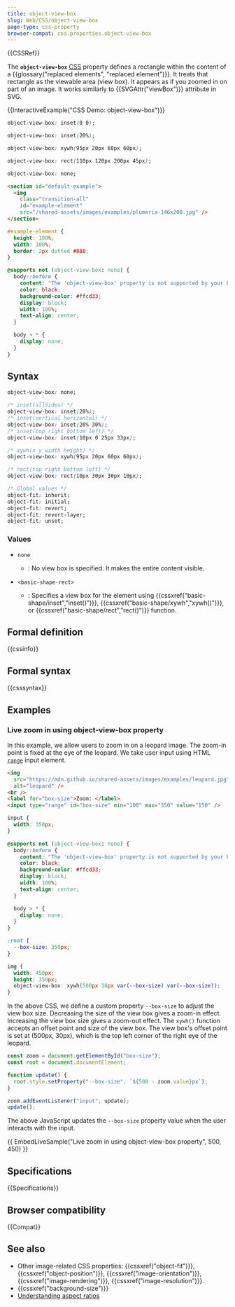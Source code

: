 ```yaml
---
title: object-view-box
slug: Web/CSS/object-view-box
page-type: css-property
browser-compat: css.properties.object-view-box
---
```


{{CSSRef}}

The **`object-view-box`** [CSS](/en-US/docs/Web/CSS) property defines a rectangle within the content of a {{glossary("replaced elements", "replaced element")}}. It treats that rectangle as the viewable area (view box). It appears as if you zoomed in on part of an image. It works similarly to {{SVGAttr("viewBox")}} attribute in SVG.

{{InteractiveExample("CSS Demo: object-view-box")}}

```css interactive-example-choice
object-view-box: inset(0 0);
```

```css interactive-example-choice
object-view-box: inset(20%);
```

```css interactive-example-choice
object-view-box: xywh(95px 20px 60px 60px);
```

```css interactive-example-choice
object-view-box: rect(110px 120px 200px 45px);
```

```css interactive-example-choice
object-view-box: none;
```

```html interactive-example
<section id="default-example">
  <img
    class="transition-all"
    id="example-element"
    src="/shared-assets/images/examples/plumeria-146x200.jpg" />
</section>
```

```css interactive-example
#example-element {
  height: 100%;
  width: 100%;
  border: 2px dotted #888;
}

@supports not (object-view-box: none) {
  body::before {
    content: "The 'object-view-box' property is not supported by your browser.";
    color: black;
    background-color: #ffcd33;
    display: block;
    width: 100%;
    text-align: center;
  }

  body > * {
    display: none;
  }
}
```

## Syntax

```css
object-view-box: none;

/* inset(allSides) */
object-view-box: inset(20%);
/* inset(vertical horizontal) */
object-view-box: inset(20% 30%);
/* inset(top right bottom left) */
object-view-box: inset(10px 0 25px 33px);

/* xywh(x y width height) */
object-view-box: xywh(95px 20px 60px 60px);

/* rect(top right bottom left) */
object-view-box: rect(10px 30px 30px 10px);

/* Global values */
object-fit: inherit;
object-fit: initial;
object-fit: revert;
object-fit: revert-layer;
object-fit: unset;
```

### Values

- `none`

  - : No view box is specified. It makes the entire content visible.

- `<basic-shape-rect>`
  - : Specifies a view box for the element using {{cssxref("basic-shape/inset","inset()")}}, {{cssxref("basic-shape/xywh","xywh()")}}, or {{cssxref("basic-shape/rect","rect()")}} function.

## Formal definition

{{cssinfo}}

## Formal syntax

{{csssyntax}}

## Examples

### Live zoom in using object-view-box property

In this example, we allow users to zoom in on a leopard image. The zoom-in point is fixed at the eye of the leopard. We take user input using HTML [`range`](Web/HTML/Reference/Elements/input/range) input element.

```html
<img
  src="https://mdn.github.io/shared-assets/images/examples/leopard.jpg"
  alt="leopard" />
<br />
<label for="box-size">Zoom: </label>
<input type="range" id="box-size" min="100" max="350" value="150" />
```

```css hidden
input {
  width: 350px;
}

@supports not (object-view-box: none) {
  body::before {
    content: "The 'object-view-box' property is not supported by your browser.";
    color: black;
    background-color: #ffcd33;
    display: block;
    width: 100%;
    text-align: center;
  }

  body > * {
    display: none;
  }
}
```

```css
:root {
  --box-size: 350px;
}

img {
  width: 450px;
  height: 350px;
  object-view-box: xywh(500px 30px var(--box-size) var(--box-size));
}
```

In the above CSS, we define a custom property `--box-size` to adjust the view box size. Decreasing the size of the view box gives a zoom-in effect. Increasing the view box size gives a zoom-out effect. The `xywh()` function accepts an offset point and size of the view box. The view box's offset point is set at (500px, 30px), which is the top left corner of the right eye of the leopard.

```js
const zoom = document.getElementById("box-size");
const root = document.documentElement;

function update() {
  root.style.setProperty("--box-size", `${500 - zoom.value}px`);
}

zoom.addEventListener("input", update);
update();
```

The above JavaScript updates the `--box-size` property value when the user interacts with the input.

{{ EmbedLiveSample("Live zoom in using object-view-box property", 500, 450) }}

## Specifications

{{Specifications}}

## Browser compatibility

{{Compat}}

## See also

- Other image-related CSS properties: {{cssxref("object-fit")}}, {{cssxref("object-position")}}, {{cssxref("image-orientation")}}, {{cssxref("image-rendering")}}, {{cssxref("image-resolution")}}.
- {{cssxref("background-size")}}
- [Understanding aspect ratios](/en-US/docs/Web/CSS/CSS_box_sizing/Understanding_aspect-ratio)
